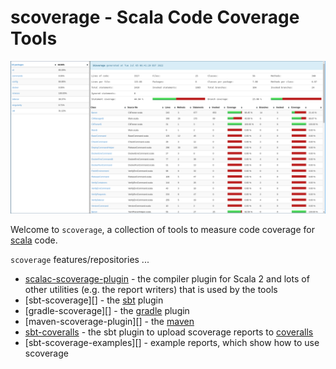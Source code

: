 # scoverage - Scala Code Coverage Tools

![report][]

Welcome to `scoverage`, a collection of tools to measure code coverage for [scala][] code.

`scoverage` features/repositories ...

- [scalac-scoverage-plugin][] - the compiler plugin for Scala 2 and lots of other utilities (e.g. the report writers) that is used by the tools
- [sbt-scoverage][] - the [sbt][] plugin
- [gradle-scoverage][] - the [gradle][] plugin
- [maven-scoverage-plugin][] - the [maven][]
- [sbt-coveralls][] - the sbt plugin to upload scoverage reports to [coveralls][]
- [sbt-scoverage-examples][] - example reports, which show how to use scoverage

[coveralls]: https://coveralls.io/
[gradle]: https://gradle.org/ 
[maven]: https://maven.apache.org/
[report]: images/report.png
[sbt-coveralls]: https://github.com/scoverage/sbt-coveralls
[sbt-coveralls]: https://github.com/scoverage/sbt-scoverage-examples
[sbt]: https://www.scala-sbt.org/
[scala]: https://www.scala-lang.org/
[scalac-scoverage-plugin]: https://github.com/scoverage/scalac-scoverage-plugin

